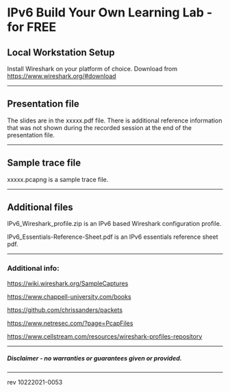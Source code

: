 # IPv6 Build Your Own Learning Lab - for FREE

## Local Workstation Setup
Install Wireshark on your platform of choice.   Download from https://www.wireshark.org/#download

------

## Presentation file

The slides are in the xxxxx.pdf file. There is additional reference information that was not shown during the recorded session at the end of the presentation file.

------

## Sample trace file

xxxxx.pcapng is a sample trace file.

------

## Additional files

IPv6_Wireshark_profile.zip is an IPv6 based Wireshark configuration profile.

IPv6_Essentials-Reference-Sheet.pdf is an IPv6 essentials reference sheet pdf.

------

### Additional info:

https://wiki.wireshark.org/SampleCaptures

https://www.chappell-university.com/books

https://github.com/chrissanders/packets

https://www.netresec.com/?page=PcapFiles

https://www.cellstream.com/resources/wireshark-profiles-repository

------

##### Disclaimer - no warranties or guarantees given or provided.

------

rev 10222021-0053